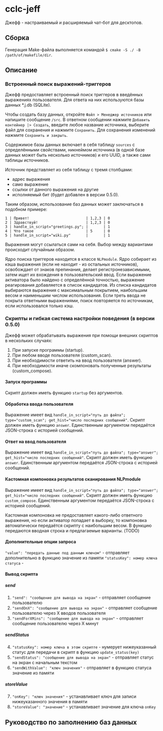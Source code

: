# cclc-jeff

Джефф - настраиваемый и расширяемый чат-бот для десктопов.

## Сборка

Генерация Make-файла выполняется командой `$ cmake -S ./ -B /path/of/makefile/dir`.

## Описание

### Встроенный поиск выражений-триггеров

Джефф предоставляет встроенный поиск триггеров в введённых выражениях пользователя. Для ответа на них используются базы данных \*.j.db (SQLite).

Чтобы создать базу данных, откройте `Файл > Менеджер источников` или напишите сообщение `/src`. В ответном сообщении нажмите `Добавить контейнер |> Создать`, введите любое название источника, выберите файл для сохранения и нажмите `Сохранить`. Для сохранения изменений нажмите `Сохранить и закрыть`.

Содержимое базы данных включает в себя таблицу `sources` с определёнными свойствами, никнеймом источника (в одной базе данных может быть несколько источников) и его UUID, а также сами таблицы источников.

Источник представляет из себя таблицу с тремя столбцами: 

- адрес выражения
- само выражение
- ссылки от данного выражения на другие
- исполняемый бит (будет добавлен в версии 0.5.0).

Таким образом, использование баз данных может заключаться в подобном примере:

```
1 | Привет!                          | 1,2,3 | 0
2 | Здравствуй!                      | 1,2,3 | 0
3 | handle_in_script="greetings.py"; |       | 1
4 | Что такое                        | 5     | 0
5 | handle_in_script="wiki.py"       |       | 1
```

Выражения могут ссылаться сами на себя. Выбор между вариантами происходит случайным образом.

Ядро поиска триггеров находится в классе `NLPmodule`. Ядро собирает из кэша выражения (если не находит - из остальных источников), освобождает от знаков препинания, делает регистронезависимыми, затем ищет их вхождения в пользовательский ввод. Если выражение активатора было найдено с определённой точностью, выражение реагирования добавляется в список кандидатов. Из списка кандидатов выбираются выражения с максимальным покрытием, наибольшим весом и наименьшим числом использования. Если треть ввода не покрыта ответными выражениями, поиск повторяется по источникам, если использовался только кэш.

### Скрипты и гибкая система настройки поведения (в версии 0.5.0)

Джефф может обрабатывать выражения при помощи внешних скриптов в нескольких случаях:

1. При запуске программы (startup).
2. При любом вводе пользователя (custom_scan).
3. При необходимости ответить на ввод пользователя (answer).
4. При необходимости иначе скомпоновать полученные результаты (custom_compose).

#### Запуск программы

Скрипт должен иметь функцию `startup` без аргументов.

#### Обработка ввода пользователя

Выражение имеет вид `handle_in_script="путь до файла"; type="custom_scan"; get_hist="число последних сообщений"`. Скрипт должен иметь функцию `answer`. Единственным аргументом передаётся JSON-строка с историей сообщений.

#### Ответ на ввод пользователя

Выражение имеет вид `handle_in_script="путь до файла"; type="answer"; get_hist="число последних сообщений"`. Скрипт должен иметь функцию `answer`. Единственным аргументом передаётся JSON-строка с историей сообщений.

#### Кастомная компоновка результатов сканирования NLPmodule

Выражение имеет вид `handle_in_script="путь до файла"; type="answer"; get_hist="число последних сообщений"`. Скрипт должен иметь функцию `custom_compose`. Единственным аргументом передаётся JSON-строка с историей сообщений.

Кастомная компоновка не предоставляет какого-либо ответного выражения, но если активатор попадает в выборку, то компоновка автоматически передаётся скрипту с наибольшим весом. В функцию передаются вводная строка и предлагаемые варианты. (TODO)

#### Дополнительные опции запроса

`"value": "передать данные под данным ключом"` - отправляет дополнительно в функцию значение из памяти
`"statusKey": номер ключа статуса` - 

#### Вывод скрипта

##### send

1. `"send": "сообщение для вывода на экран"` - отправляет сообщение пользователю
2. `"sendOnX": "сообщение для вывода на экран"` - отправляет сообщение пользователю через X вводов пользователя
3. `"sendForXMins": "сообщение для вывода на экран"` - отправляет сообщение пользователю через X минут

##### sendStatus

4. `"statusKey": номер ключа в этом скрипте` - нумерует нижеуказанный статус для передачи в скрипт в функцию `update_status(key)`
5. `"sendStatus": "сообщение для вывода на экран"` - отправляет статус на экран с начальным текстом
6. `"sendWithValue": "ключ значения"` - отправляет в функцию статуса значение из памяти

##### storeValue

7. `"onKey": "ключ значения"` - устанавливает ключ для записи нижеуказанного значения в памяти
8. `"storeValue": "значение"` - устанавливает значение для ключа `onKey`

## Руководство по заполнению баз данных

